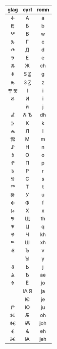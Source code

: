 | glag  | cyrl  | romn  |
| :---: | :---: | :---: |
|   Ⰰ   |   А   |   a   |
|   Ⰱ   |   Б   |   b   |
|   Ⰲ   |   В   |   w   |
|   Ⰳ   |   Г   |   c   |
|   Ⰴ   |   Д   |   d   |
|   Ⰵ   |   Е   |   e   |
|   Ⰶ   |   Ж   |  ch   |
|   Ⰷ   |  Ѕ Ꙃ  |   g   |
|   Ⰸ   |  З Ꙁ  |   z   |
|  Ⰹ Ⰺ  |   І   |   i   |
|   Ⰻ   |   И   |   i   |
|       |   й   |   j   |
|   Ⰼ   |  Ꙉ Ђ  |  dh   |
|   Ⰽ   |   К   |   k   |
|   Ⰾ   |   Л   |   l   |
|   Ⰿ   |   М   |   m   |
|   Ⱀ   |   Н   |   n   |
|   Ⱁ   |   О   |   o   |
|   Ⱂ   |   П   |   p   |
|   Ⱃ   |   Р   |   r   |
|   Ⱄ   |   С   |   s   |
|   Ⱅ   |   Т   |   t   |
|   Ⱆ   |   У   |   u   |
|   Ⱇ   |   Ф   |   f   |
|   Ⱈ   |   Х   |   x   |
|   Ⱋ   |   Щ   |  th   |
|   Ⱌ   |   Ц   |   q   |
|   Ⱍ   |   Ч   |  kh   |
|   Ⱎ   |   Ш   |  xh   |
|   Ⱏ   |   Ъ   |   v   |
|       |   Ꙑ   |   y   |
|   Ⱐ   |   Ь   |   j   |
|   Ⱑ   |   Ѣ   |  ae   |
|   Ⱖ   |   Ё   |  jo   |
|       |  Ꙗ Я  |  ja   |
|       |   Ѥ   |  je   |
|   Ⱓ   |   Ю   |  ju   |
|   Ⱘ   |   Ѫ   |  oh   |
|   Ⱙ   |   Ѭ   |  joh  |
|   Ⱔ   |   Ѧ   |  eh   |
|   Ⱗ   |   Ѩ   |  jeh  |
